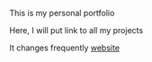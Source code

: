 This is my personal portfolio 

Here, I will put link to all my projects

It changes frequently [website](https://tanvir-ux.github.io)
